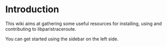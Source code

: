 # Introduction #

This wiki aims at gathering some useful resources for installing, using and contributing to libparistraceroute.

You can get started using the sidebar on the left side.